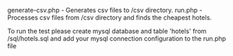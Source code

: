 generate-csv.php - Generates csv files to /csv directory. 
run.php - Processes csv files from /csv directory and finds the cheapest hotels.

To run the test please create mysql database and table 'hotels' from /sql/hotels.sql and add your mysql connection configuration to the run.php file